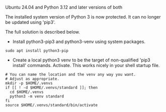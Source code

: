 Ubuntu 24.04 and Python 3.12 and later versions of both

The installed system version of Python 3 is now protected. It can no longer be updated using 'pip3'.

The full solution is described below.

* Install python3-pip3 and python3-venv using system packages.

```sudo apt install python3-pip```

* Create a local python3 venv to be the target of non-qualified 'pip3 install' commands. Activate. This works nicely in your shell startup file.

```
# You can name the location and the venv any way you want.
# Adjust as appropriate.
mkdir -p $HOME/.venvs
if [[ ! -d $HOME/.venvs/standard ]]; then
  cd $HOME/.venvs
  python3 -m venv standard
fi
source $HOME/.venvs/standard/bin/activate
```

